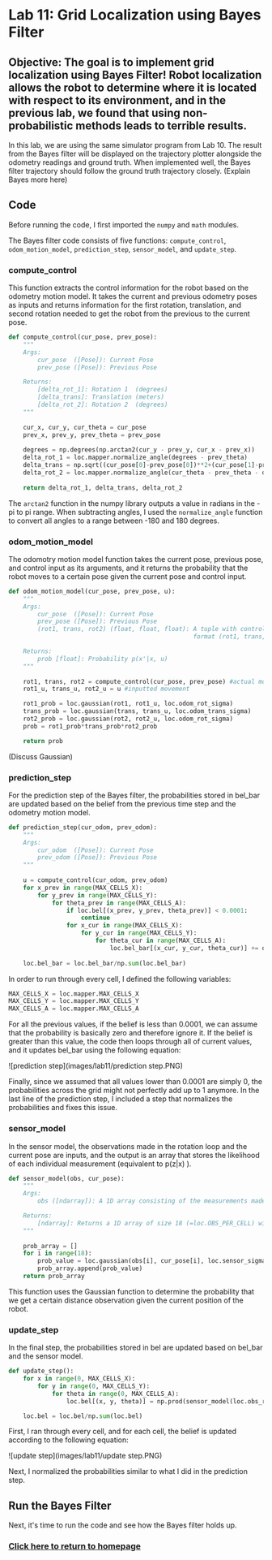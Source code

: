 # Lab 11: Grid Localization using Bayes Filter

## Objective: The goal is to implement grid localization using Bayes Filter! Robot localization allows the robot to determine where it is located with respect to its environment, and in the previous lab, we found that using non-probabilistic methods leads to terrible results.

In this lab, we are using the same simulator program from Lab 10. The result from the Bayes filter will be displayed on the trajectory plotter alongside the odometry readings and ground truth. When implemented well, the Bayes filter trajectory should follow the ground truth trajectory closely. (Explain Bayes more here)

## Code
Before running the code, I first imported the ```numpy``` and ```math``` modules.

The Bayes filter code consists of five functions: ```compute_control```, ```odom_motion_model```, ```prediction_step```, ```sensor_model```, and ```update_step```.

### compute_control
This function extracts the control information for the robot based on the odometry motion model. It takes the current and previous odometry poses as inputs and returns information for the first rotation, translation, and second rotation needed to get the robot from the previous to the current pose.

```python
def compute_control(cur_pose, prev_pose):
    """
    Args:
        cur_pose  ([Pose]): Current Pose
        prev_pose ([Pose]): Previous Pose 

    Returns:
        [delta_rot_1]: Rotation 1  (degrees)
        [delta_trans]: Translation (meters)
        [delta_rot_2]: Rotation 2  (degrees)
    """
    
    cur_x, cur_y, cur_theta = cur_pose
    prev_x, prev_y, prev_theta = prev_pose
    
    degrees = np.degrees(np.arctan2(cur_y - prev_y, cur_x - prev_x))
    delta_rot_1 = loc.mapper.normalize_angle(degrees - prev_theta)
    delta_trans = np.sqrt((cur_pose[0]-prev_pose[0])**2+(cur_pose[1]-prev_pose[1])**2)
    delta_rot_2 = loc.mapper.normalize_angle(cur_theta - prev_theta - delta_rot_1)
    
    return delta_rot_1, delta_trans, delta_rot_2
```

The ```arctan2``` function in the numpy library outputs a value in radians in the -pi to pi range. When subtracting angles, I used the ```normalize_angle``` function to convert all angles to a range between -180 and 180 degrees. 

### odom_motion_model
The odomotry motion model function takes the current pose, previous pose, and control input as its arguments, and it returns the probability that the robot moves to a certain pose given the current pose and control input.

```python
def odom_motion_model(cur_pose, prev_pose, u):
    """
    Args:
        cur_pose  ([Pose]): Current Pose
        prev_pose ([Pose]): Previous Pose
        (rot1, trans, rot2) (float, float, float): A tuple with control data in the format 
                                                   format (rot1, trans, rot2) with units (degrees, meters, degrees)

    Returns:
        prob [float]: Probability p(x'|x, u)
    """
    
    rot1, trans, rot2 = compute_control(cur_pose, prev_pose) #actual movement
    rot1_u, trans_u, rot2_u = u #inputted movement

    rot1_prob = loc.gaussian(rot1, rot1_u, loc.odom_rot_sigma)
    trans_prob = loc.gaussian(trans, trans_u, loc.odom_trans_sigma)
    rot2_prob = loc.gaussian(rot2, rot2_u, loc.odom_rot_sigma)
    prob = rot1_prob*trans_prob*rot2_prob

    return prob
```

(Discuss Gaussian)

### prediction_step
For the prediction step of the Bayes filter, the probabilities stored in bel_bar are updated based on the belief from the previous time step and the odometry motion model.

```python
def prediction_step(cur_odom, prev_odom):
    """ 
    Args:
        cur_odom  ([Pose]): Current Pose
        prev_odom ([Pose]): Previous Pose
    """
    
    u = compute_control(cur_odom, prev_odom)
    for x_prev in range(MAX_CELLS_X):
        for y_prev in range(MAX_CELLS_Y):
            for theta_prev in range(MAX_CELLS_A):
                if loc.bel[(x_prev, y_prev, theta_prev)] < 0.0001:
                    continue
                for x_cur in range(MAX_CELLS_X):
                    for y_cur in range(MAX_CELLS_Y):
                        for theta_cur in range(MAX_CELLS_A):
                            loc.bel_bar[(x_cur, y_cur, theta_cur)] += odom_motion_model(loc.mapper.from_map(x_cur, y_cur, theta_cur), loc.mapper.from_map(x_prev, y_prev, theta_prev), u)*loc.bel[(x_prev, y_prev, theta_prev)]
  
    loc.bel_bar = loc.bel_bar/np.sum(loc.bel_bar)
```

In order to run through every cell, I defined the following variables:

```python
MAX_CELLS_X = loc.mapper.MAX_CELLS_X
MAX_CELLS_Y = loc.mapper.MAX_CELLS_Y
MAX_CELLS_A = loc.mapper.MAX_CELLS_A
```

For all the previous values, if the belief is less than 0.0001, we can assume that the probability is basically zero and therefore ignore it. If the belief is greater than this value, the code then loops through all of current values, and it updates bel_bar using the following equation:

![prediction step](images/lab11/prediction step.PNG)

Finally, since we assumed that all values lower than 0.0001 are simply 0, the probabilities across the grid might not perfectly add up to 1 anymore. In the last line of the prediction step, I included a step that normalizes the probabilities and fixes this issue.

### sensor_model
In the sensor model, the observations made in the rotation loop and the current pose are inputs, and the output is an array that stores the likelihood of each individual measurement (equivalent to p(z|x) ).

```python
def sensor_model(obs, cur_pose):
    """ 
    Args:
        obs ([ndarray]): A 1D array consisting of the measurements made in rotation loop

    Returns:
        [ndarray]: Returns a 1D array of size 18 (=loc.OBS_PER_CELL) with the likelihood of each individual measurements
    """
    
    prob_array = []
    for i in range(18):
        prob_value = loc.gaussian(obs[i], cur_pose[i], loc.sensor_sigma)
        prob_array.append(prob_value)
    return prob_array
```

This function uses the Gaussian function to determine the probability that we get a certain distance observation given the current position of the robot.

### update_step
In the final step, the probabilities stored in bel are updated based on bel_bar and the sensor model.

```python
def update_step():
    for x in range(0, MAX_CELLS_X):
        for y in range(0, MAX_CELLS_Y):
            for theta in range(0, MAX_CELLS_A):
                loc.bel[(x, y, theta)] = np.prod(sensor_model(loc.obs_range_data,mapper.get_views(x, y, theta)))*loc.bel_bar[(x, y, theta)] 

    loc.bel = loc.bel/np.sum(loc.bel) 
```

First, I ran through every cell, and for each cell, the belief is updated according to the following equation:

![update step](images/lab11/update step.PNG)

Next, I normalized the probabilities similar to what I did in the prediction step.

## Run the Bayes Filter
Next, it's time to run the code and see how the Bayes filter holds up. 


### [Click here to return to homepage](https://lyl24.github.io/lyl24-ece4960)
